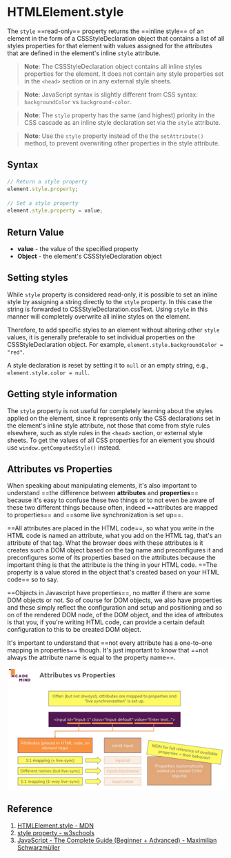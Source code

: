 # HTMLElement.style

The `style` ==read-only== property returns the ==inline style== of an element in the form of a CSSStyleDeclaration object that contains a list of all styles properties for that element with values assigned for the attributes that are defined in the element's inline `style` attribute.

> **Note**: The CSSStyleDeclaration object contains all inline styles properties for the element. It does not contain any style properties set in the `<head>` section or in any external style sheets.

> **Note**: JavaScript syntax is slightly different from CSS syntax: `backgroundColor` vs `background-color`.

> **Note**: The `style` property has the same (and highest) priority in the CSS cascade as an inline style declaration set via the `style` attribute.

> **Note**: Use the `style` property instead of the the `setAttribute()` method, to prevent overwriting other properties in the style attribute.

## Syntax

```js
// Return a style property
element.style.property;

// Set a style property
element.style.property = value;
```

## Return Value

- **value** - the value of the specified property
- **Object** - the element's CSSStyleDeclaration object

## Setting styles

While `style` property is considered read-only, it is possible to set an inline style by assigning a string directly to the `style` property. In this case the string is forwarded to CSSStyleDeclaration.cssText. Using `style` in this manner will completely overwrite all inline styles on the element.

Therefore, to add specific styles to an element without altering other `style` values, it is generally preferable to set individual properties on the CSSStyleDeclaration object. For example, `element.style.backgroundColor = "red"`.

A style declaration is reset by setting it to `null` or an empty string, e.g., `element.style.color = null`.

## Getting style information

The `style` property is not useful for completely learning about the styles applied on the element, since it represents only the CSS declarations set in the element's inline style attribute, not those that come from style rules elsewhere, such as style rules in the `<head>` section, or external style sheets. To get the values of all CSS properties for an element you should use `window.getComputedStyle()` instead.

## Attributes vs Properties

When speaking about manipulating elements, it's also important to understand ==the difference between **attributes** and **properties**== because it's easy to confuse these two things or to not even be aware of these two different things because often, indeed ==attributes are mapped to properties== and ==some live synchronization is set up==.

==All attributes are placed in the HTML code==, so what you write in the HTML code is named an attribute, what you add on the HTML tag, that's an attribute of that tag.
What the browser does with these attributes is it creates such a DOM object based on the tag name and preconfigures it and preconfigures some of its properties based on the attributes because the important thing is that the attribute is the thing in your HTML code. ==The property is a value stored in the object that's created based on your HTML code== so to say.

==Objects in Javascript have properties==, no matter if there are some DOM objects or not. So of course for DOM objects, we also have properties and these simply reflect the configuration and setup and positioning and so on of the rendered DOM node, of the DOM object, and the idea of attributes is that you, if you're writing HTML code, can provide a certain default configuration to this to be created DOM object.

It's important to understand that ==not every attribute has a one-to-one mapping in properties== though. It's just important to know that ==not always the attribute name is equal to the property name==.

![attributes_vs_properties](../../img/attributes_vs_properties.jpg)

## Reference

1. [HTMLElement.style - MDN](https://developer.mozilla.org/en-US/docs/web/api/htmlelement/style)
2. [style property - w3schools](https://www.w3schools.com/jsref/prop_html_style.asp)
3. [JavaScript - The Complete Guide (Beginner + Advanced) - Maximilian Schwarzmüller](https://www.udemy.com/course/javascript-the-complete-guide-2020-beginner-advanced/?utm_source=adwords&utm_medium=udemyads&utm_campaign=JavaScript_v.PROF_la.EN_cc.ROWMTA-B_ti.6368&utm_content=deal4584&utm_term=_._ag_130756014153_._ad_558386196906_._kw__._de_c_._dm__._pl__._ti_dsa-774930039569_._li_1011789_._pd__._&matchtype=&gclid=Cj0KCQjw0umSBhDrARIsAH7FCoeU9W1FhcfHq4JH6InuqwKQdlnXPY4wnIG6-ZrfGPJ6hyB9zTE0NW8aAvGkEALw_wcB)
